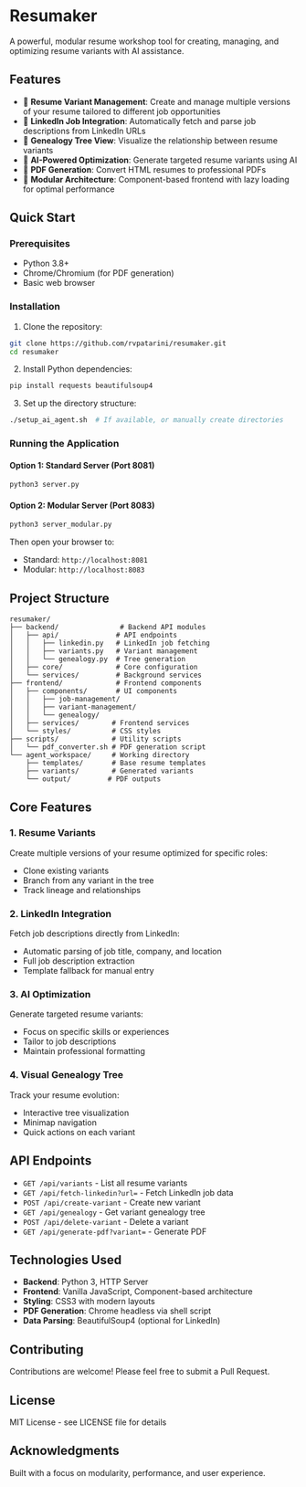# Resumaker

A powerful, modular resume workshop tool for creating, managing, and optimizing resume variants with AI assistance.

## Features

- 🎯 **Resume Variant Management**: Create and manage multiple versions of your resume tailored to different job opportunities
- 🔗 **LinkedIn Job Integration**: Automatically fetch and parse job descriptions from LinkedIn URLs
- 🌳 **Genealogy Tree View**: Visualize the relationship between resume variants
- 🤖 **AI-Powered Optimization**: Generate targeted resume variants using AI
- 📄 **PDF Generation**: Convert HTML resumes to professional PDFs
- 🧩 **Modular Architecture**: Component-based frontend with lazy loading for optimal performance

## Quick Start

### Prerequisites

- Python 3.8+
- Chrome/Chromium (for PDF generation)
- Basic web browser

### Installation

1. Clone the repository:
```bash
git clone https://github.com/rvpatarini/resumaker.git
cd resumaker
```

2. Install Python dependencies:
```bash
pip install requests beautifulsoup4
```

3. Set up the directory structure:
```bash
./setup_ai_agent.sh  # If available, or manually create directories
```

### Running the Application

#### Option 1: Standard Server (Port 8081)
```bash
python3 server.py
```

#### Option 2: Modular Server (Port 8083)
```bash
python3 server_modular.py
```

Then open your browser to:
- Standard: `http://localhost:8081`
- Modular: `http://localhost:8083`

## Project Structure

```
resumaker/
├── backend/               # Backend API modules
│   ├── api/              # API endpoints
│   │   ├── linkedin.py   # LinkedIn job fetching
│   │   ├── variants.py   # Variant management
│   │   └── genealogy.py  # Tree generation
│   ├── core/             # Core configuration
│   └── services/         # Background services
├── frontend/             # Frontend components
│   ├── components/       # UI components
│   │   ├── job-management/
│   │   ├── variant-management/
│   │   └── genealogy/
│   ├── services/        # Frontend services
│   └── styles/          # CSS styles
├── scripts/             # Utility scripts
│   └── pdf_converter.sh # PDF generation script
└── agent_workspace/     # Working directory
    ├── templates/       # Base resume templates
    ├── variants/        # Generated variants
    └── output/         # PDF outputs
```

## Core Features

### 1. Resume Variants
Create multiple versions of your resume optimized for specific roles:
- Clone existing variants
- Branch from any variant in the tree
- Track lineage and relationships

### 2. LinkedIn Integration
Fetch job descriptions directly from LinkedIn:
- Automatic parsing of job title, company, and location
- Full job description extraction
- Template fallback for manual entry

### 3. AI Optimization
Generate targeted resume variants:
- Focus on specific skills or experiences
- Tailor to job descriptions
- Maintain professional formatting

### 4. Visual Genealogy Tree
Track your resume evolution:
- Interactive tree visualization
- Minimap navigation
- Quick actions on each variant

## API Endpoints

- `GET /api/variants` - List all resume variants
- `GET /api/fetch-linkedin?url=` - Fetch LinkedIn job data
- `POST /api/create-variant` - Create new variant
- `GET /api/genealogy` - Get variant genealogy tree
- `POST /api/delete-variant` - Delete a variant
- `GET /api/generate-pdf?variant=` - Generate PDF

## Technologies Used

- **Backend**: Python 3, HTTP Server
- **Frontend**: Vanilla JavaScript, Component-based architecture
- **Styling**: CSS3 with modern layouts
- **PDF Generation**: Chrome headless via shell script
- **Data Parsing**: BeautifulSoup4 (optional for LinkedIn)

## Contributing

Contributions are welcome! Please feel free to submit a Pull Request.

## License

MIT License - see LICENSE file for details

## Acknowledgments

Built with a focus on modularity, performance, and user experience.